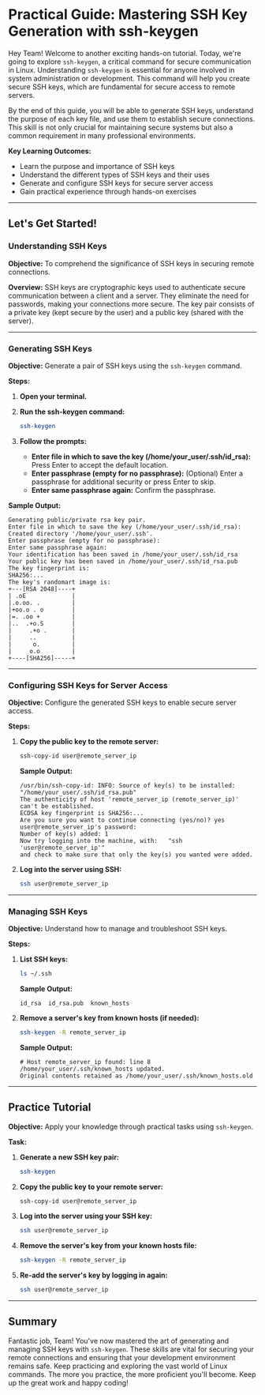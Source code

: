 # Practical Guide: Mastering SSH Key Generation with ssh-keygen

Hey Team! Welcome to another exciting hands-on tutorial. Today, we're going to explore `ssh-keygen`, a critical command for secure communication in Linux. Understanding `ssh-keygen` is essential for anyone involved in system administration or development. This command will help you create secure SSH keys, which are fundamental for secure access to remote servers.

By the end of this guide, you will be able to generate SSH keys, understand the purpose of each key file, and use them to establish secure connections. This skill is not only crucial for maintaining secure systems but also a common requirement in many professional environments.

**Key Learning Outcomes:**

- Learn the purpose and importance of SSH keys
- Understand the different types of SSH keys and their uses
- Generate and configure SSH keys for secure server access
- Gain practical experience through hands-on exercises

---

## Let's Get Started!

### Understanding SSH Keys

**Objective:**
To comprehend the significance of SSH keys in securing remote connections.

**Overview:**
SSH keys are cryptographic keys used to authenticate secure communication between a client and a server. They eliminate the need for passwords, making your connections more secure. The key pair consists of a private key (kept secure by the user) and a public key (shared with the server).

---

### Generating SSH Keys

**Objective:**
Generate a pair of SSH keys using the `ssh-keygen` command.

**Steps:**

1. **Open your terminal.**
2. **Run the ssh-keygen command:**

   ```bash
   ssh-keygen
   ```

3. **Follow the prompts:**
   - **Enter file in which to save the key (/home/your_user/.ssh/id_rsa):** Press Enter to accept the default location.
   - **Enter passphrase (empty for no passphrase):** (Optional) Enter a passphrase for additional security or press Enter to skip.
   - **Enter same passphrase again:** Confirm the passphrase.

**Sample Output:**

```plaintext
Generating public/private rsa key pair.
Enter file in which to save the key (/home/your_user/.ssh/id_rsa): 
Created directory '/home/your_user/.ssh'.
Enter passphrase (empty for no passphrase): 
Enter same passphrase again: 
Your identification has been saved in /home/your_user/.ssh/id_rsa
Your public key has been saved in /home/your_user/.ssh/id_rsa.pub
The key fingerprint is:
SHA256:...
The key's randomart image is:
+---[RSA 2048]----+
| .oE             |
|.o.oo. .         |
|+oo.o . o        |
|=. .oo +         |
|..  .+o.S        |
|     .+o .       |
|     ..          |
|      o.         |
|     o.o         |
+----[SHA256]-----+
```

---

### Configuring SSH Keys for Server Access

**Objective:**
Configure the generated SSH keys to enable secure server access.

**Steps:**
1. **Copy the public key to the remote server:**

   ```bash
   ssh-copy-id user@remote_server_ip
   ```

   **Sample Output:**

   ```plaintext
   /usr/bin/ssh-copy-id: INFO: Source of key(s) to be installed: "/home/your_user/.ssh/id_rsa.pub"
   The authenticity of host 'remote_server_ip (remote_server_ip)' can't be established.
   ECDSA key fingerprint is SHA256:...
   Are you sure you want to continue connecting (yes/no)? yes
   user@remote_server_ip's password: 
   Number of key(s) added: 1
   Now try logging into the machine, with:   "ssh 'user@remote_server_ip'"
   and check to make sure that only the key(s) you wanted were added.
   ```

2. **Log into the server using SSH:**

   ```bash
   ssh user@remote_server_ip
   ```

---

### Managing SSH Keys

**Objective:**
Understand how to manage and troubleshoot SSH keys.

**Steps:**

1. **List SSH keys:**

   ```bash
   ls ~/.ssh
   ```

   **Sample Output:**

   ```plaintext
   id_rsa  id_rsa.pub  known_hosts
   ```

2. **Remove a server's key from known hosts (if needed):**

   ```bash
   ssh-keygen -R remote_server_ip
   ```

   **Sample Output:**

   ```plaintext
   # Host remote_server_ip found: line 8
   /home/your_user/.ssh/known_hosts updated.
   Original contents retained as /home/your_user/.ssh/known_hosts.old
   ```

---

## Practice Tutorial

**Objective:**
Apply your knowledge through practical tasks using `ssh-keygen`.

**Task:**

1. **Generate a new SSH key pair:**

   ```bash
   ssh-keygen
   ```

2. **Copy the public key to your remote server:**

   ```bash
   ssh-copy-id user@remote_server_ip
   ```

3. **Log into the server using your SSH key:**

   ```bash
   ssh user@remote_server_ip
   ```

4. **Remove the server's key from your known hosts file:**

   ```bash
   ssh-keygen -R remote_server_ip
   ```

5. **Re-add the server's key by logging in again:**

   ```bash
   ssh user@remote_server_ip
   ```

---

## Summary

Fantastic job, Team! You've now mastered the art of generating and managing SSH keys with `ssh-keygen`. These skills are vital for securing your remote connections and ensuring that your development environment remains safe. Keep practicing and exploring the vast world of Linux commands. The more you practice, the more proficient you'll become. Keep up the great work and happy coding!